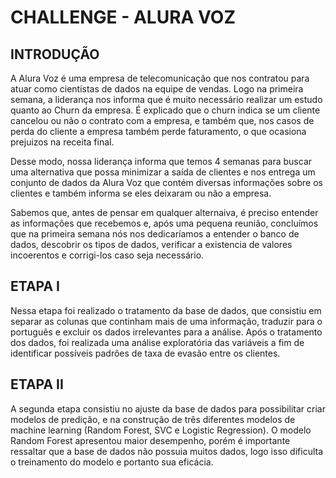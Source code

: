 <h1> CHALLENGE - ALURA VOZ </h1>

<b><h2> INTRODUÇÃO </h2> </b>
A Alura Voz é uma empresa de telecomunicação que nos contratou para atuar como cientistas de dados na equipe de vendas. Logo na primeira semana, a liderança nos informa que é muito necessário realizar um estudo quanto ao Churn da empresa. É explicado que o churn indica se um cliente cancelou ou não o contrato com a empresa, e também que, nos casos de perda do cliente a empresa também perde faturamento, o que ocasiona prejuizos na receita final.

Desse modo, nossa liderança informa que temos 4 semanas para buscar uma alternativa que possa minimizar a saída de clientes e nos entrega um conjunto de dados da Alura Voz que contém diversas informações sobre os clientes e também informa se eles deixaram ou não a empresa.

Sabemos que, antes de pensar em qualquer alternaiva, é preciso entender as informações que recebemos e, após uma pequena reunião, concluímos que na primeira semana nós nos dedicaríamos a entender o banco de dados, descobrir os tipos de dados, verificar a existencia de valores incoerentos e corrigi-los caso seja necessário.

<h2> ETAPA I </h2>

Nessa etapa foi realizado o tratamento da base de dados, que consistiu em separar as colunas que continham mais de uma informação, traduzir para o português e excluir os dados irrelevantes para a análise.
Após o tratamento dos dados, foi realizada uma análise exploratória das variáveis a fim de identificar possíveis padrões de taxa de evasão entre os clientes.

<h2> ETAPA II </h2>

A segunda etapa consistiu no ajuste da base de dados para possibilitar criar modelos de predição, e na construção de três diferentes modelos de machine learning (Random Forest, SVC e Logistic Regression). O modelo Random Forest apresentou maior desempenho, porém é importante ressaltar que a base de dados não possuia muitos dados, logo isso dificulta o treinamento do modelo e portanto sua eficácia.
